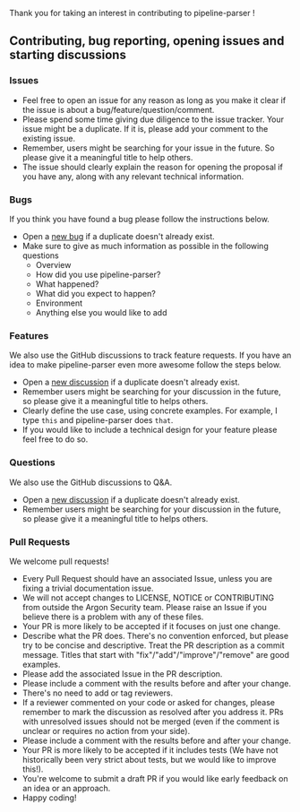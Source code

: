 Thank you for taking an interest in contributing to pipeline-parser !

## Contributing, bug reporting, opening issues and starting discussions

### Issues

- Feel free to open an issue for any reason as long as you make it clear if the issue is about a bug/feature/question/comment.
- Please spend some time giving due diligence to the issue tracker. Your issue might be a duplicate. If it is, please add your comment to the existing issue.
- Remember, users might be searching for your issue in the future. So please give it a meaningful title to help others.
- The issue should clearly explain the reason for opening the proposal if you have any, along with any relevant technical information.

### Bugs

If you think you have found a bug please follow the instructions below.

- Open a [new bug](https://github.com/khulnasoft-labs/pipeline-parser/issues/new?assignees=&labels=&template=bug_report.md) if a duplicate doesn't already exist.
- Make sure to give as much information as possible in the following questions
  - Overview
  - How did you use pipeline-parser?
  - What happened?
  - What did you expect to happen?
  - Environment
  - Anything else you would like to add

### Features

We also use the GitHub discussions to track feature requests. If you have an idea to make pipeline-parser even more awesome follow the steps below.

- Open a [new discussion](https://github.com/khulnasoft-labs/pipeline-parser/discussions/new?category_id=19113743) if a duplicate doesn't already exist.
- Remember users might be searching for your discussion in the future, so please give it a meaningful title to helps others.
- Clearly define the use case, using concrete examples. For example, I type `this` and pipeline-parser does `that`.
- If you would like to include a technical design for your feature please feel free to do so.

### Questions

We also use the GitHub discussions to Q&A.

- Open a [new discussion](https://github.com/khulnasoft-labs/pipeline-parser/discussions/new) if a duplicate doesn't already exist.
- Remember users might be searching for your discussion in the future, so please give it a meaningful title to helps others.

### Pull Requests

We welcome pull requests!

- Every Pull Request should have an associated Issue, unless you are fixing a trivial documentation issue.
- We will not accept changes to LICENSE, NOTICE or CONTRIBUTING from outside the Argon Security team. Please raise an Issue if you believe there is a problem with any of these files.
- Your PR is more likely to be accepted if it focuses on just one change.
- Describe what the PR does. There's no convention enforced, but please try to be concise and descriptive. Treat the PR description as a commit message. Titles that start with "fix"/"add"/"improve"/"remove" are good examples.
- Please add the associated Issue in the PR description.
- Please include a comment with the results before and after your change.
- There's no need to add or tag reviewers.
- If a reviewer commented on your code or asked for changes, please remember to mark the discussion as resolved after you address it. PRs with unresolved issues should not be merged (even if the comment is unclear or requires no action from your side).
- Please include a comment with the results before and after your change.
- Your PR is more likely to be accepted if it includes tests (We have not historically been very strict about tests, but we would like to improve this!).
- You're welcome to submit a draft PR if you would like early feedback on an idea or an approach.
- Happy coding!
